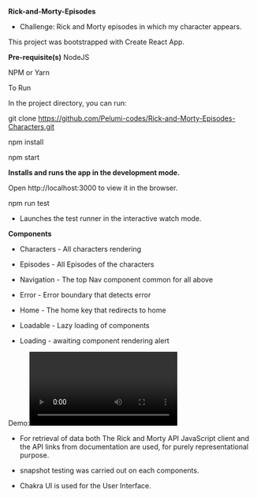 **Rick-and-Morty-Episodes**

- Challenge: Rick and Morty episodes in which my character appears.


This project was bootstrapped with Create React App.

**Pre-requisite(s)**
NodeJS

NPM or Yarn

To Run


In the project directory, you can run:

git clone https://github.com/Pelumi-codes/Rick-and-Morty-Episodes-Characters.git

npm install

npm start


**Installs and runs the app in the development mode.**

Open http://localhost:3000 to view it in the browser.

npm run test

- Launches the test runner in the interactive watch mode.

**Components**

- Characters - All characters rendering

- Episodes - All Episodes of the characters

- Navigation - The top Nav component common for all above

- Error - Error boundary that detects error

- Home - The home key that redirects to home

- Loadable - Lazy loading of components

- Loading - awaiting component rendering alert


Demo:![Demo](https://user-images.githubusercontent.com/79764887/157298067-2a52cc71-77a3-4a79-8d4d-133fff82847c.mov)

- For retrieval of data both The Rick and Morty API JavaScript client and the API links from documentation are used, for purely representational purpose.

- snapshot testing was carried out on each components.

- Chakra UI is used for the User Interface.
